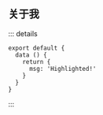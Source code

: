 ## 关于我

::: details

```js{4}
export default {
  data () {
    return {
      msg: 'Highlighted!'
    }
  }
}
```

:::

<Comment Username="" :Email="123" :isHidden="true" />
